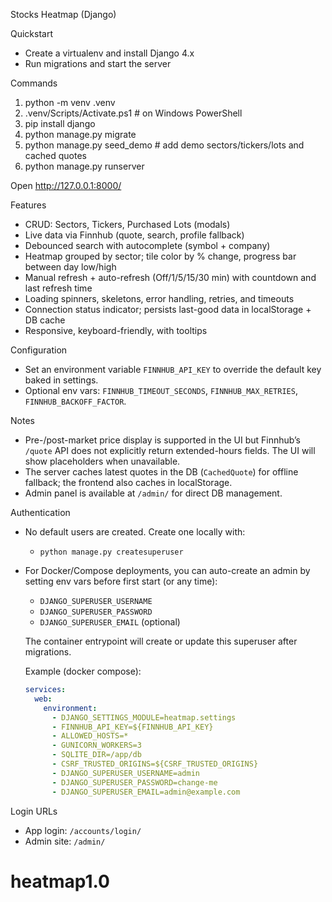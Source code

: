 Stocks Heatmap (Django)

Quickstart

- Create a virtualenv and install Django 4.x
- Run migrations and start the server

Commands

1. python -m venv .venv
2. .venv/Scripts/Activate.ps1  # on Windows PowerShell
3. pip install django
4. python manage.py migrate
5. python manage.py seed_demo   # add demo sectors/tickers/lots and cached quotes
6. python manage.py runserver

Open http://127.0.0.1:8000/

Features

- CRUD: Sectors, Tickers, Purchased Lots (modals)
- Live data via Finnhub (quote, search, profile fallback)
- Debounced search with autocomplete (symbol + company)
- Heatmap grouped by sector; tile color by % change, progress bar between day low/high
- Manual refresh + auto-refresh (Off/1/5/15/30 min) with countdown and last refresh time
- Loading spinners, skeletons, error handling, retries, and timeouts
- Connection status indicator; persists last-good data in localStorage + DB cache
- Responsive, keyboard-friendly, with tooltips

Configuration

- Set an environment variable `FINNHUB_API_KEY` to override the default key baked in settings.
- Optional env vars: `FINNHUB_TIMEOUT_SECONDS`, `FINNHUB_MAX_RETRIES`, `FINNHUB_BACKOFF_FACTOR`.

Notes

- Pre-/post-market price display is supported in the UI but Finnhub’s `/quote` API does not explicitly return extended-hours fields. The UI will show placeholders when unavailable.
- The server caches latest quotes in the DB (`CachedQuote`) for offline fallback; the frontend also caches in localStorage.
- Admin panel is available at `/admin/` for direct DB management.

Authentication

- No default users are created. Create one locally with:
  - `python manage.py createsuperuser`

- For Docker/Compose deployments, you can auto-create an admin by setting env vars before first start (or any time):
  - `DJANGO_SUPERUSER_USERNAME`
  - `DJANGO_SUPERUSER_PASSWORD`
  - `DJANGO_SUPERUSER_EMAIL` (optional)

  The container entrypoint will create or update this superuser after migrations.

  Example (docker compose):

  ```yaml
  services:
    web:
      environment:
        - DJANGO_SETTINGS_MODULE=heatmap.settings
        - FINNHUB_API_KEY=${FINNHUB_API_KEY}
        - ALLOWED_HOSTS=*
        - GUNICORN_WORKERS=3
        - SQLITE_DIR=/app/db
        - CSRF_TRUSTED_ORIGINS=${CSRF_TRUSTED_ORIGINS}
        - DJANGO_SUPERUSER_USERNAME=admin
        - DJANGO_SUPERUSER_PASSWORD=change-me
        - DJANGO_SUPERUSER_EMAIL=admin@example.com
  ```

Login URLs

- App login: `/accounts/login/`
- Admin site: `/admin/`
# heatmap1.0
